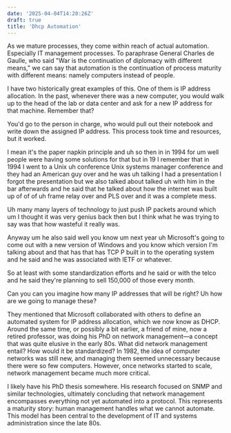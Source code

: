 ```yaml
---
date: '2025-04-04T14:20:26Z'
draft: true
title: 'Dhcp Automation'
---
```

As we mature processes, they come within reach of actual automation. Especially IT management processes. To paraphrase General Charles de Gaulle, who said "War is the continuation of diplomacy with different means," we can say that automation is the continuation of process maturity with different means: namely computers instead of people.

I have two historically great examples of this. One of them is IP address allocation. In the past, whenever there was a new computer, you would walk up to the head of the lab or data center and ask for a new IP address for that machine. Remember that?

You'd go to the person in charge, who would pull out their notebook and write down the assigned IP address. This process took time and resources, but it worked.

I mean it's the paper napkin principle and uh so then in in 1994 for um well people were having some solutions for that but in 19 I remember that in 1994 I went to a Unix uh conference Unix systems manager conference and they had an American guy over and he was uh talking I had a presentation I forgot the presentation but we also talked about talked uh with him in the bar afterwards and he said that he talked about how the internet was built up of of of uh frame relay over and PLS over and it was a complete mess. 

Uh many many layers of technology to just push IP packets around which um I thought it was very genius back then but I think what he was trying to say was that how wasteful it really was. 

Anyway um he also said well you know um next year uh Microsoft's going to come out with a new version of Windows and you know which version I'm talking about and that has that has TCP P built in to the operating system and he said and he was associated with IETF or whatever. 

So at least with some standardization efforts and he said or with the telco and he said they're planning to sell 150,000 of those every month. 

Can you can you imagine how many IP addresses that will be right? Uh how are we going to manage these? 

They mentioned that Microsoft collaborated with others to define an automated system for IP address allocation, which we now know as DHCP. Around the same time, or possibly a bit earlier, a friend of mine, now a retired professor, was doing his PhD on network management—a concept that was quite elusive in the early 80s. What did network management entail? How would it be standardized? In 1982, the idea of computer networks was still new, and managing them seemed unnecessary because there were so few computers. However, once networks started to scale, network management became much more critical.

I likely have his PhD thesis somewhere. His research focused on SNMP and similar technologies, ultimately concluding that network management encompasses everything not yet automated into a protocol. This represents a maturity story: human management handles what we cannot automate. This model has been central to the development of IT and systems administration since the late 80s.
